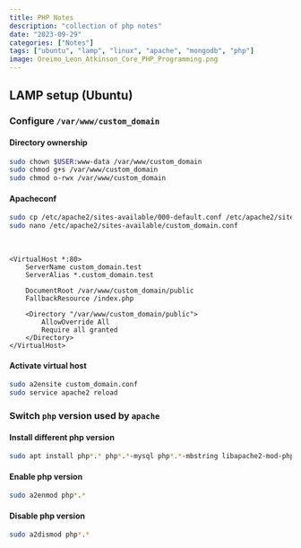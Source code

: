 ```yaml
---
title: PHP Notes
description: "collection of php notes"
date: "2023-09-29"
categories: ["Notes"]
tags: ["ubuntu", "lamp", "linux", "apache", "mongodb", "php"]
image: Oreimo_Leon_Atkinson_Core_PHP_Programming.png
---
```


## LAMP setup (Ubuntu)

### Configure `/var/www/custom_domain`

#### Directory ownership

```bash
sudo chown $USER:www-data /var/www/custom_domain
sudo chmod g+s /var/www/custom_domain
sudo chmod o-rwx /var/www/custom_domain
```

#### Apacheconf

```bash
sudo cp /etc/apache2/sites-available/000-default.conf /etc/apache2/sites-available/custom_domain.conf
sudo nano /etc/apache2/sites-available/custom_domain.conf
```

<br>

```apacheconf
<VirtualHost *:80>
    ServerName custom_domain.test
    ServerAlias *.custom_domain.test

    DocumentRoot /var/www/custom_domain/public
    FallbackResource /index.php

    <Directory "/var/www/custom_domain/public">
        AllowOverride All
        Require all granted
    </Directory>
</VirtualHost>
```

#### Activate virtual host

```bash
sudo a2ensite custom_domain.conf
sudo service apache2 reload
```

### Switch `php` version used by `apache`

#### Install different php version

```bash
sudo apt install php*.* php*.*-mysql php*.*-mbstring libapache2-mod-php*.*
```

#### Enable php version

```bash
sudo a2enmod php*.*
```

#### Disable php version

```bash
sudo a2dismod php*.*
```
